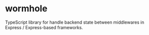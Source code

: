 # wormhole
TypeScript library for handle backend state between middlewares in Express / Express-based frameworks.
